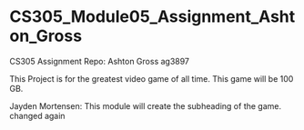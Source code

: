 # CS305_Module05_Assignment_Ashton_Gross
CS305 Assignment Repo: Ashton Gross ag3897

This Project is for the greatest video game of all time.
This game will be 100 GB.

Jayden Mortensen:
This module will create the subheading of the game.
changed again
